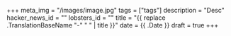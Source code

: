 +++
meta_img = "/images/image.jpg"
tags = ["tags"]
description = "Desc"
hacker_news_id = ""
lobsters_id = ""
title = "{{ replace .TranslationBaseName "-" " " | title }}"
date = {{ .Date }}
draft = true
+++
